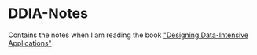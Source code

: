 # DDIA-Notes

Contains the notes when I am reading the book ["Designing Data-Intensive Applications"](https://learning.oreilly.com/library/view/designing-data-intensive-applications/9781491903063/ch01.html)
